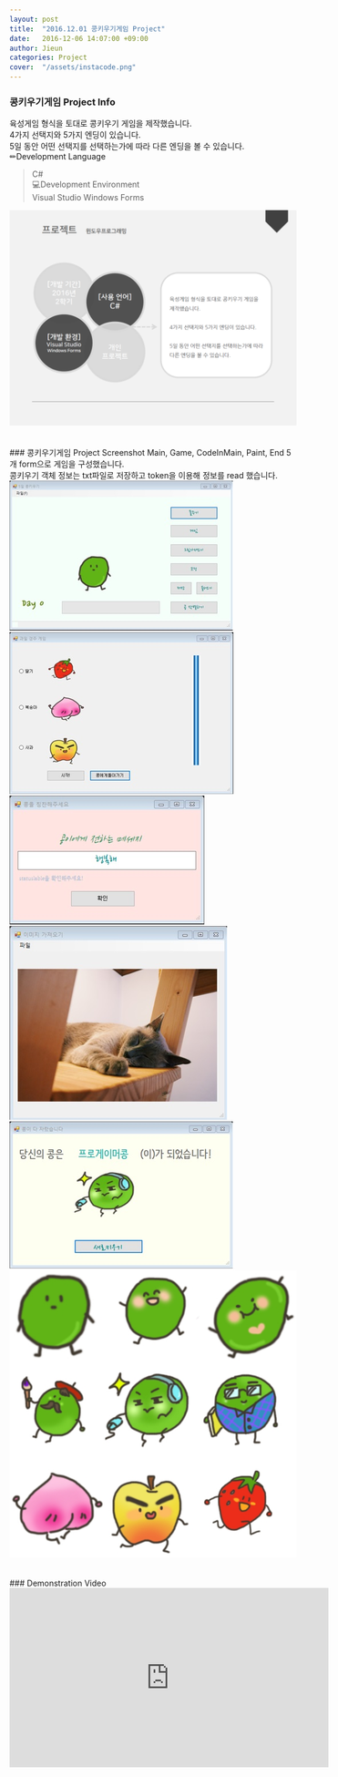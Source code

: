 ```yaml
---
layout: post
title:  "2016.12.01 콩키우기게임 Project"
date:   2016-12-06 14:07:00 +09:00
author: Jieun
categories: Project
cover:  "/assets/instacode.png"
---
```


### 콩키우기게임 Project Info
육성게임 형식을 토대로 콩키우기 게임을 제작했습니다.<br/>
4가지 선택지와 5가지 엔딩이 있습니다.<br/>
5일 동안 어떤 선택지를 선택하는가에 따라 다른 엔딩을 볼 수 있습니다.<br/>
✏Development Language<br/>
> C#<br/>
💻Development Environment<br/>
> Visual Studio Windows Forms<br/>
<img src="/assets/2016_KongGame/KongGame_Info.png" title="KongGame Info">
<br/><br/><br/>
### 콩키우기게임 Project Screenshot
Main, Game, CodeInMain, Paint, End 5개 form으로 게임을 구성했습니다.<br/>
콩키우기 객체 정보는 txt파일로 저장하고 token을 이용해 정보를 read 했습니다.<br/>
<img src="/assets/2016_KongGame/1_main.jpg" title="1_main">
<img src="/assets/2016_KongGame/2_game.jpg" title="2_game">
<img src="/assets/2016_KongGame/3_codeIn.jpg" title="3_codeIn">
<img src="/assets/2016_KongGame/4_paint.jpg" title="4_paint">
<img src="/assets/2016_KongGame/5_end.jpg" title="5_end">
<img src="/assets/2016_KongGame/6_allKongs.jpg" title="6_allKongs">
<br/><br/><br/>
### Demonstration Video
<iframe width="560" height="315" src="https://www.youtube.com/embed/GAWzRFbprb4?si=ynrPRvoiOku293W9" title="YouTube video player" frameborder="0" allow="accelerometer; autoplay; clipboard-write; encrypted-media; gyroscope; picture-in-picture; web-share" allowfullscreen></iframe>


